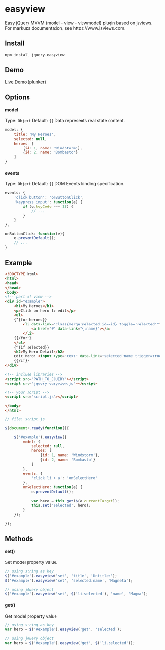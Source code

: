 # easyview
Easy jQuery MVVM (model - view - viewmodel) plugin based on jsviews. For markups documentation, see https://www.jsviews.com.

## Install

```javascript
npm install jquery-easyview
```

## Demo

[Live Demo (plunker)](https://plnkr.co/edit/Sakdl72AGpc1DNxkQafx?p=preview)

## Options

#### model

Type: `Object` Default: `{}`
Data represents real state content.

```javascript
model: {
	title: 'My Heroes',
    selected: null,
    heroes: [
    	{id: 1, name: 'Windstorm'},
        {id: 2, name: 'Bombasto'}
    ]
}
```

#### events
Type: `Object` Default: `{}`
DOM Events binding specification.

```javascript
events: {
	'click button': 'onButtonClick',
    'keypress input': function(e) {
    	if (e.keyCode === 13) {
        	// ...
        }
    }
},

onButtonClick: function(e){
	e.preventDefault();
    // ...
}
```

## Example

```html
<!DOCTYPE html>
<html>
<head>
</head>
<body>
<!-- part of view -->
<div id="example">
	<h1>My Heroes</h1>
    <p>Click on hero to edit</p>
    <ul>
    {^{for heroes}}
    	<li data-link="class{merge:selected.id==id} toggle='selected'">
        	<a href="#" data-link="{:name}"></a>
        </li>
    {{/for}}
    </ul>
    {^{if selected}}
    <h2>My Hero Detail</h2>
    Edit hero: <input type="text" data-link="selected^name trigger=true">
    {{/if}}
</div>

<!-- include libraries -->
<script src="PATH_TO_JQUERY"></script>
<script src="jquery-easyview.js"></script>

<!-- your script -->
<script src="script.js"></script>

</body>
</html>
```

```javascript
// file: script.js

$(document).ready(function(){

	$('#example').easyview({
    	model: {
        	selected: null,
            heroes: [
            	{id: 1, name: 'Windstorm'},
                {id: 2, name: 'Bombasto'}
            ]
        },
        events: {
        	'click li > a': 'onSelectHero'
        },
        onSelectHero: function(e) {
        	e.preventDefault();
            
        	var hero = this.get($(e.currentTarget));
            this.set('selected', hero);
        }
    });

});

```

## Methods

#### set()
Set model property value. 

```javascript
// using string as key
$('#example').easyview('set', 'title', 'Untitled');
$('#example').easyview('set', 'selected.name', 'Magneta');

// using jQuery object
$('#example').easyview('set', $('li.selected'), 'name', 'Magma');
```

#### get()
Get model property value

```javascript
// using string as key
var hero = $('#example').easyview('get', 'selected');

// using jQuery object
var hero = $('#example').easyview('get', $('li.selected'));
```